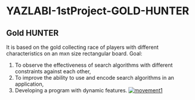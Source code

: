 # YAZLABI-1stProject-GOLD-HUNTER
## Gold HUNTER 


It is based on the gold collecting race of players with different characteristics on an mxn size rectangular board.
Goal:
1. To observe the effectiveness of search algorithms with different constraints against each other,
2. To improve the ability to use and encode search algorithms in an application,
3. Developing a program with dynamic features.
<a href="https://ibb.co/hdkCsRd"><img src="https://i.ibb.co/T0ZrcB0/movement1.gif" alt="movement1" border="0"></a>
